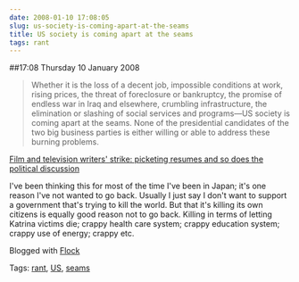 ```yaml
---
date: 2008-01-10 17:08:05
slug: us-society-is-coming-apart-at-the-seams
title: US society is coming apart at the seams
tags: rant
---
```


##17:08 Thursday 10 January 2008

> Whether it is the loss of a decent job, impossible conditions at work, rising prices, the threat of foreclosure or bankruptcy, the promise of endless war in Iraq and elsewhere, crumbling infrastructure, the elimination or slashing of social services and programs—US society is coming apart at the seams. None of the presidential candidates of the two big business parties is either willing or able to address these burning problems.

[Film and television writers' strike: picketing resumes and so does the political discussion](http://www.wsws.org/articles/2008/jan2008/writ-j10.shtml)

I've been thinking this for most of the time I've been in Japan; it's one reason I've not wanted to go back. Usually I just say I don't want to support a government that's trying to kill the world. But that it's killing its own citizens is equally good reason not to go back. Killing in terms of letting Katrina victims die; crappy health care system; crappy education system; crappy use of energy; crappy etc.

Blogged with [Flock](http://www.flock.com/blogged-with-flock)

Tags: [rant](http://technorati.com/tag/rant), [US](http://technorati.com/tag/US), [ seams](http://technorati.com/tag/%20seams)
